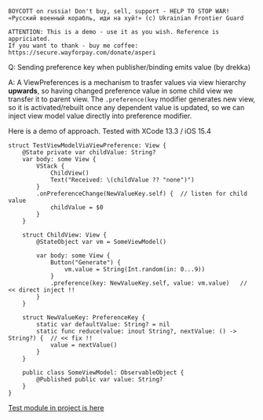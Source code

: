 ```
BOYCOTT on russia! Don't buy, sell, support - HELP TO STOP WAR!
«Русский военный корабль, иди на хуй!» (c) Ukrainian Frontier Guard

ATTENTION: This is a demo - use it as you wish. Reference is appriciated.
If you want to thank - buy me coffee: https://secure.wayforpay.com/donate/asperi
```

Q: Sending preference key when publisher/binding emits value (by drekka)

A: A ViewPreferences is a mechanism to trasfer values via view hierarchy **upwards**, so
having changed preference value in some child view we transfer it to parent view. The `.preference(key`
modifier generates new view, so it is activated/rebuilt once any dependent value is updated, so
we can inject view model value directly into preference modifier.

Here is a demo of approach. Tested with XCode 13.3 / iOS 15.4

```
struct TestViewModelViaViewPreference: View {
	@State private var childValue: String?
	var body: some View {
		VStack {
			ChildView()
			Text("Received: \(childValue ?? "none")")
		}
		.onPreferenceChange(NewValueKey.self) {  // listen for child value
			childValue = $0
		}
	}

	struct ChildView: View {
		@StateObject var vm = SomeViewModel()

		var body: some View {
			Button("Generate") {
				vm.value = String(Int.random(in: 0...9))
			}
			.preference(key: NewValueKey.self, value: vm.value)   // << direct inject !!
		}
	}

	struct NewValueKey: PreferenceKey {
		static var defaultValue: String? = nil
		static func reduce(value: inout String?, nextValue: () -> String?) {  // << fix !!
			value = nextValue()
		}
	}

	public class SomeViewModel: ObservableObject {
		@Published public var value: String?
	}
}
```

[Test module in project is here](https://github.com/Asperi-Demo/4SwiftUI/blob/master/PlayOn_iOS/PlayOn_iOS/Findings/TestViewModelViaViewPreference.swift)
